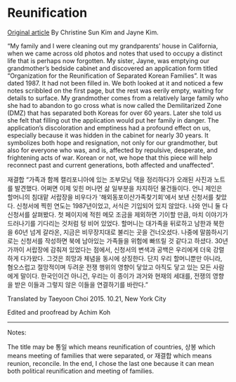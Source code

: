 # Reunification

[Original article](http://fineacts.co/christine-sun-kim) By Christine Sun Kim and Jayne Kim. 

“My family and I were cleaning out my grandparents’ house in California, when we came across old photos and notes that used to occupy a distinct life that is perhaps now forgotten. My sister, Jayne, was emptying our grandmother’s bedside cabinet and discovered an application form titled “Organization for the Reunification of Separated Korean Families”. It was dated 1987. It had not been filled in. We both looked at it and noticed a few notes scribbled on the first page, but the rest was eerily empty, waiting for details to surface. My grandmother comes from a relatively large family who she had to abandon to go cross what is now called the Demilitarized Zone (DMZ) that has separated both Koreas for over 60 years. Later she told us she felt that filling out the application would put her family in danger. The application’s discoloration and emptiness had a profound effect on us, especially because it was hidden in the cabinet for nearly 30 years. It symbolizes both hope and resignation, not only for our grandmother, but also for everyone who was, and is, affected by repulsive, desperate, and frightening acts of war. Korean or not, we hope that this piece will help reconnect past and current generations, both affected and unaffected”. 

재결합
“가족과 함께 캘리포니아에 있는 조부모님 댁을 정리하다가 오래된 사진과 노트를 발견했다. 어쩌면 이제 잊힌 머나먼 삶 일부분을 차지하던 물건들이다. 언니 제인은 할머니의 침대맡 서랍장을 비우다가 '해외동포이산가족찾기회'에서 보낸 신청서를 찾았다. 신청서에 찍힌 연도는 1987년이었고, 서식은 기입되어 있지 않았다. 나와 언니 둘 다 신청서를 살펴봤다. 첫 페이지에 적힌 메모 조금을 제외하면 기이할 만큼, 마치 이야기가 드러나기를 기다리는 것처럼 텅 비어 있었다. 할머니는 대가족을 뒤로하고 남한과 북한을 60년 넘게 갈라온, 지금은 비무장지대로 불리는 곳을 건너오셨다. 나중에 말씀하시기로는 신청서를 작성하면 북에 남아있는 가족들을 위험에 빠뜨릴 것 같다고 하셨다. 30년 가까이 서랍장에 감춰져 있었다는 점에서, 신청서의 변색과 공백은 우리에게 더욱 강렬하게 다가왔다. 그것은 희망과 체념을 동시에 상징한다. 단지 우리 할머니뿐만 아니라, 혐오스럽고 절망적이며 두려운 전쟁 행위의 영향이 닿았고 아직도 닿고 있는 모든 사람에게 말이다. 한국인이건 아니건, 우리는 이 종이가 과거와 현재의 세대를, 전쟁의 영향을 받은 이들과 그렇지 않은 이들을 연결하기를 바란다.”

Translated by Taeyoon Choi 
2015. 10.21, New York City 

Edited and proofread by Achim Koh
****

Notes:


The title may be 통일 which means reunification of countries, 상봉 which means meeting of families that were separated, or 재결합 which means reunion, reconcile. In the end, I chose the last one because it can mean both political reunification and meeting of families. 